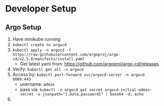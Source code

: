 # Developer Setup

## Argo Setup

 1. Have minikube running
 2. `kubectl create ns argocd`
 3. `kubectl apply -n argocd -f https://raw.githubusercontent.com/argoproj/argo-cd/v2.5.8/manifests/install.yaml`
    - Get latest yaml from: https://github.com/argoproj/argo-cd/releases
 4. Verify: `kubectl get all -n argocd`
 5. Access by: `kubectl port-forward svc/argocd-server -n argocd 8080:443`
    - username: `admin`
    - pass via: `kubectl -n argocd get secret argocd-initial-admin-secret -o jsonpath="{.data.password}" | base64 -d; echo`
 6. 
